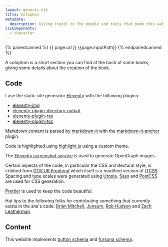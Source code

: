 ```yaml
---
layout: generic.njk
title: Colophon
metadata:
  description: Giving credit to the people and tools that made this website possible.
cssComponents:
  - character
---
```


{% pairedcanned %}
{{ page.url }} {{page.inputPath}}
{% endpairedcanned %}

A colophon is a short section you can find at the back of some books, giving some details about the creation of the book.

## Code

I use the static site generator [Eleventy](http://11ty.dev) with the following plugins:

- [eleventy-img](https://github.com/11ty/eleventy-img)
- [eleventy-plugin-directory-output](https://github.com/11ty/eleventy-plugin-directory-output)
- [eleventy-plugin-rss](https://github.com/11ty/eleventy-plugin-rss)
- [eleventy-plugin-toc](https://github.com/jdsteinbach/eleventy-plugin-toc)

Markdown content is parsed by [markdown-it](https://github.com/markdown-it/markdown-it) with the [markdown-it-anchor](https://github.com/valeriangalliat/markdown-it-anchor) plugin.

Code is highlighted using [highlight.js](https://highlightjs.org/) using a custom theme.

The [Eleventy screenshot service](https://www.11ty.dev/docs/services/screenshots/) is used to generate OpenGraph images.

Certain aspects of the code, in particular the CSS architectural style, is cribbed from [GOV.UK Frontend](https://github.com/alphagov/govuk-frontend) which itself is a modified version of [ITCSS](https://itcss.io). Spacing and type scales were generated using [Utopia](https://utopia.fyi). [Sass](https://sass-lang.com/) and [PostCSS](https://postcss.org) are used for CSS generation.

[Prettier](https://prettier.io/) is used to keep the code beautiful.

Hat tips to the following folks for contributing something that currently exists in the site's code: [Brian Mitchell](https://brianm.me/posts/eleventy-redirect-from/), [Juneum](https://juneum.com/articles/eleventy-drafts/), [Rob Hudson](https://rob.cogit8.org/posts/2020-10-28-simple-11ty-cache-busting/) and [Zach Leatherman](https://www.zachleat.com/web/automatic-opengraph/).

## Content

This website implements [button schema](https://codeberg.org/LunarEclipse/well-known-button) and [fursona schema](https://github.com/theHedgehog0/fursona-schema).